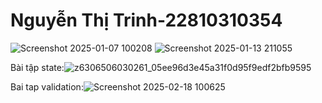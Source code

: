 # Nguyễn Thị Trinh-22810310354
![Screenshot 2025-01-07 100208](https://github.com/user-attachments/assets/634bf4d5-4e27-48f1-bf22-8f2c18e520a1)
![Screenshot 2025-01-13 211055](https://github.com/user-attachments/assets/c937130e-7f54-4984-9c5e-0b4c8c7d353f)

Bài tập state:![z6306506030261_05ee96d3e45a31f0d95f9edf2bfb9595](https://github.com/user-attachments/assets/c97379a0-e3c2-4c30-8ac1-9cc13ac6d4dc)

Bai tap validation:![Screenshot 2025-02-18 100625](https://github.com/user-attachments/assets/5ad722c7-c361-48e5-8d1f-917fdbe01db6)
